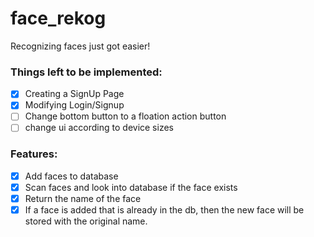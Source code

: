 # face_rekog

Recognizing faces just got easier!

### Things left to be implemented:
- [X] Creating a SignUp Page
- [X] Modifying Login/Signup
- [ ] Change bottom button to a floation action button
- [ ] change ui according to device sizes

### Features:
- [X] Add faces to database
- [X] Scan faces and look into database if the face exists
- [X] Return the name of the face
- [X] If a face is added that is already in the db, then the new face will be stored with the original name.
